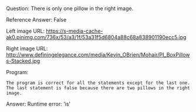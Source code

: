 Question: There is only one pillow in the right image.

Reference Answer: False

Left image URL: https://s-media-cache-ak0.pinimg.com/736x/53/a3/1f/53a31f5d6804a88c68a838901190ecc5.jpg

Right image URL: http://www.definingelegance.com/media/Kevin_OBrien/Mohair/PI_BoxPillows-Stacked.jpg

Program:

```
The program is correct for all the statements except for the last one. The last statement is false because there are two pillows in the right image.
```
Answer: Runtime error: 'is'

